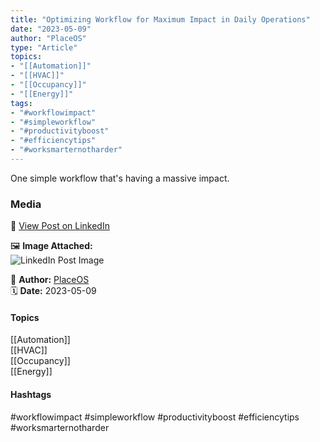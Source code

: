 ```yaml
---
title: "Optimizing Workflow for Maximum Impact in Daily Operations"  
date: "2023-05-09"  
author: "PlaceOS"  
type: "Article"  
topics:  
- "[[Automation]]"  
- "[[HVAC]]"  
- "[[Occupancy]]"  
- "[[Energy]]"
tags:  
- "#workflowimpact"  
- "#simpleworkflow"  
- "#productivityboost"  
- "#efficiencytips"  
- "#worksmarternotharder"
---
```

  

One simple workflow that's having a massive impact.

### Media

🔗 [View Post on LinkedIn](https://www.linkedin.com/feed/update/urn:li:activity:7061497504164409344)  
  
🖼 **Image Attached:**  
![LinkedIn Post Image](https://media.licdn.com/dms/image/v2/D4E12AQGHPtNZTCzNXQ/article-cover_image-shrink_423_752/article-cover_image-shrink_423_752/0/1681945864790?e=1747267200&v=beta&t=M1MXRlp6OAKPP4YhgW1JTUENO2PhORIkg0Zf4NMpFAg)  
  
👤 **Author:** [PlaceOS](https://www.linkedin.com/in/jonathanmcfarlane/)  
🗓️ **Date:** 2023-05-09

#### Topics

[[Automation]]  
[[HVAC]]  
[[Occupancy]]  
[[Energy]]

#### Hashtags

#workflowimpact #simpleworkflow #productivityboost #efficiencytips #worksmarternotharder